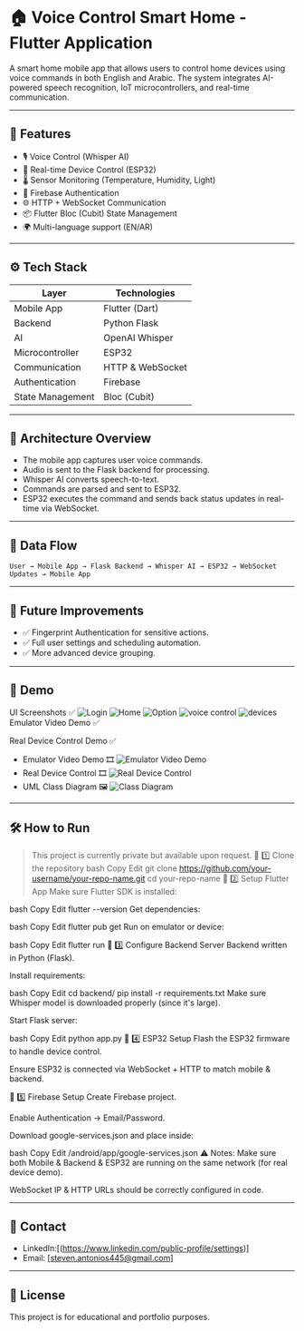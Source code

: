 
# 🏠 Voice Control Smart Home - Flutter Application

A smart home mobile app that allows users to control home devices using voice commands in both English and Arabic. The system integrates AI-powered speech recognition, IoT microcontrollers, and real-time communication.

---

## 📱 Features

- 🎙️ Voice Control (Whisper AI)
- 🔌 Real-time Device Control (ESP32)
- 🌡️ Sensor Monitoring (Temperature, Humidity, Light)
- 🔐 Firebase Authentication
- 🌐 HTTP + WebSocket Communication
- 📦 Flutter Bloc (Cubit) State Management
- 🌍 Multi-language support (EN/AR)

---

## ⚙️ Tech Stack

| Layer | Technologies |
|-------|--------------|
| Mobile App | Flutter (Dart) |
| Backend | Python Flask |
| AI | OpenAI Whisper |
| Microcontroller | ESP32 |
| Communication | HTTP & WebSocket |
| Authentication | Firebase |
| State Management | Bloc (Cubit) |

---

## 🧠 Architecture Overview

- The mobile app captures user voice commands.
- Audio is sent to the Flask backend for processing.
- Whisper AI converts speech-to-text.
- Commands are parsed and sent to ESP32.
- ESP32 executes the command and sends back status updates in real-time via WebSocket.

---

## 📡 Data Flow

```plaintext
User → Mobile App → Flask Backend → Whisper AI → ESP32 → WebSocket Updates → Mobile App
```

---

## 🚀 Future Improvements

- ✅ Fingerprint Authentication for sensitive actions.
- ✅ Full user settings and scheduling automation.
- ✅ More advanced device grouping.

---

## 📸 Demo
UI Screenshots ✅
![Login](assets/demo/screenshots/login.jpg)
![Home](assets/demo/screenshots/homescreen.jpg)
![Option](assets/demo/screenshots/option.jpg)
![voice control](assets/demo/screenshots/voicecontrol.jpg)
![devices](assets/demo/screenshots/devicesscreen.jpg)
Emulator Video Demo ✅

Real Device Control Demo ✅


- Emulator Video Demo 🎞️
![Emulator Video Demo](https://drive.google.com/file/d/1p09WGqWYprNvnuu02MHXdrvNlB6iOxWT/view?usp=drive_link)
- Real Device Control  🎞️
![Real Device Control](https://drive.google.com/file/d/1c0s_ETLgs2JWwm1Tl0_tVnAwQ5lPd7tK/view?usp=sharing)
- UML Class Diagram 🖼️
![Class Diagram](assets/demo/uml/uml_class_diagram.png)

---

## 🛠️ How to Run

> This project is currently private but available upon request.
🔧 1️⃣ Clone the repository
bash
Copy
Edit
git clone https://github.com/your-username/your-repo-name.git
cd your-repo-name
🔧 2️⃣ Setup Flutter App
Make sure Flutter SDK is installed:

bash
Copy
Edit
flutter --version
Get dependencies:

bash
Copy
Edit
flutter pub get
Run on emulator or device:

bash
Copy
Edit
flutter run
🔧 3️⃣ Configure Backend Server
Backend written in Python (Flask).

Install requirements:

bash
Copy
Edit
cd backend/
pip install -r requirements.txt
Make sure Whisper model is downloaded properly (since it's large).

Start Flask server:

bash
Copy
Edit
python app.py
🔧 4️⃣ ESP32 Setup
Flash the ESP32 firmware to handle device control.

Ensure ESP32 is connected via WebSocket + HTTP to match mobile & backend.

🔧 5️⃣ Firebase Setup
Create Firebase project.

Enable Authentication → Email/Password.

Download google-services.json and place inside:

bash
Copy
Edit
/android/app/google-services.json
⚠ Notes:
Make sure both Mobile & Backend & ESP32 are running on the same network (for real device demo).

WebSocket IP & HTTP URLs should be correctly configured in code.



---

## 🔗 Contact

- LinkedIn:[(https://www.linkedin.com/public-profile/settings)]
- Email: [steven.antonios445@gmail.com]

---

## 🔐 License

This project is for educational and portfolio purposes.
